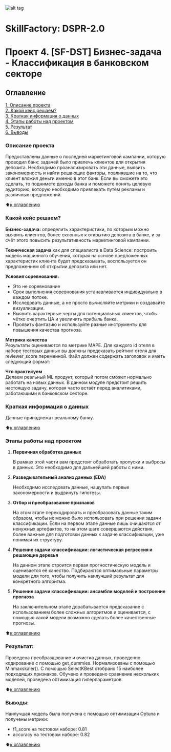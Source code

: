![alt tag](https://github.com/Motoborg/Kaggle_Project_3_Hotels/blob/main/Bike2.gif)

# SkillFactory: DSPR-2.0
# Проект 4. [SF-DST] Бизнес-задача - Классификация в банковском секторе

## Оглавление  
<a name="Оглавление"></a>
[1. Описание проекта](#Описание-проекта)  
[2. Какой кейс решаем?](#Какой-кейс-решаем)  
[3. Краткая информация о данных](#Краткая-информация-о-данных)  
[4. Этапы работы над проектом](#Этапы-работы-над-проектом)  
[5. Результат](#Результат)    
[6. Выводы](#Выводы) 

### Описание проекта <a name="Описание-проекта"></a>   
Предоставлены данные о последней маркетинговой кампании, которую проводил банк: задачей было привлечь клиентов для открытия депозита. Необходимо проанализировать эти данные, выявить закономерность и найти решающие факторы, повлиявшие на то, что клиент вложил деньги именно в этот банк. Если вы сможете это сделать, то поднимете доходы банка и поможете понять целевую аудиторию, которую необходимо привлекать путём рекламы и различных предложений.

:arrow_up:[к оглавлению](#Оглавление)

### Какой кейс решаем? <a name="Какой-кейс-решаем"></a>   
**Бизнес-задача:** определить характеристики, по которым можно выявить клиентов, более склонных к открытию депозита в банке, и за счёт этого повысить результативность маркетинговой кампании.

**Техническая задача**  как для специалиста в Data Science: построить модель машинного обучения, которая на основе предложенных характеристик клиента будет предсказывать, воспользуется он предложением об открытии депозита или нет.

**Условия соревнования:**  
* Это не соревнование
* Срок выполнения соревнования устанавливается индивидуально в каждом потоке.
* Исследовать данные, а не просто вычисляйте метрики и создавайте визуализации.
* Выявить характерные черты для потенциальных клиентов, чтобы чётко очертить ЦА и увеличить прибыль банка.
* Проявить фантазию и используйте разные инструменты для повышения качества прогноза.

**Метрика качества**     
Результаты оцениваются по метрике MAPE.
Для каждого id отеля в наборе тестовых данных вы должны предсказать рейтинг отеля для reviewer_score переменной. Файл должен содержать заголовок и иметь следующий формат:

**Что практикуем**     
Делаем реальный ML продукт, который потом сможет нормально работать на новых данных. В данном модуле предстоит решить настоящую задачу, которая часто встаёт перед аналитиками, работающими в банковском секторе.


### Краткая информация о данных <a name="Краткая-информация-о-данных"></a>
Данные принадлежат реальному банку. 
  
:arrow_up:[к оглавлению](#Оглавление)


### Этапы работы над проектом  <a name="Этапы-работы-над-проектом"></a>
1. **Первичная обработка данных**

    В рамках этой части вам предстоит обработать пропуски и выбросы в данных. Это необходимо для дальнейшей работы с ними.

2. **Разведывательный анализ данных (EDA)**

    Необходимо исследовать данные, нащупать первые закономерности и выдвинуть гипотезы.

3. **Отбор и преобразование признаков**

    На этом этапе перекодировать и преобразовать данные таким образом, чтобы их можно было использовать при решении задачи классификации. Если на первом этапе  данные лишь очищаются от ненужных артефактов, то на этом шаге совершаются действия, более важные для подготовки данных к задаче классификации, уже понимая их структуру.

4. **Решение задачи классификации: логистическая регрессия и решающие деревья**

    На данном этапе строится первая прогностическую модель и оценивается её качество. Подбираются оптимальные параметры модели для того, чтобы получить наилучший результат для конкретного алгоритма.

5. **Решение задачи классификации: ансамбли моделей и построение прогноза**

    На заключительном этапе дорабатывается предсказание с использованием более сложных алгоритмов и оценивается, с помощью какой модели возможно сделать более качественные прогнозы.


:arrow_up:[к оглавлению](#Оглавление)


### Результат:  <a name="Результат"></a>
 Проведена преобразщование и очистка данных, проведенно кодирование с помощью get_dummies. Нормализованы с помощью Minmaxskaler().
 С помощью SelectKBest отобрано 15 наиболее подходящих признаков. Обучено и проведено сравнение нескольких моделей, проведена оптимизация гиперпараметров.

:arrow_up:[к оглавлению](#Оглавление)


### Выводы:  
Наилучшая модель была получена с помощью оптимизации Optuna и получены метрики: 
* f1_score на тестовом наборе: 0.81
* accuracy на тестовом наборе: 0.82

:arrow_up:[к оглавлению](#Оглавление)
